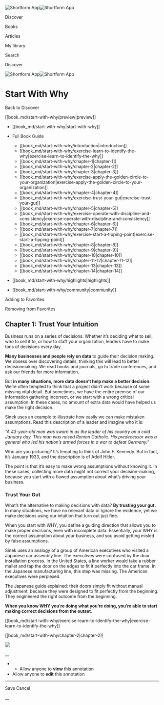 ![Shortform App](/img/logo.36a2399e.svg)![Shortform App](/img/logo-dark.70c1b072.svg)

Discover

Books

Articles

My library

Search

Discover

![Shortform App](/img/logo.36a2399e.svg)![Shortform App](/img/logo-dark.70c1b072.svg)

# Start With Why

Back to Discover

[[book_md/start-with-why/preview|preview]]

  * [[book_md/start-with-why|start-with-why]]
  * Full Book Guide

    * [[book_md/start-with-why/introduction|introduction]]
    * [[book_md/start-with-why/exercise-learn-to-identify-the-why|exercise-learn-to-identify-the-why]]
    * [[book_md/start-with-why/chapter-1|chapter-1]]
    * [[book_md/start-with-why/chapter-2|chapter-2]]
    * [[book_md/start-with-why/chapter-3|chapter-3]]
    * [[book_md/start-with-why/exercise-apply-the-golden-circle-to-your-organization|exercise-apply-the-golden-circle-to-your-organization]]
    * [[book_md/start-with-why/chapter-4|chapter-4]]
    * [[book_md/start-with-why/exercise-trust-your-gut|exercise-trust-your-gut]]
    * [[book_md/start-with-why/chapter-5|chapter-5]]
    * [[book_md/start-with-why/exercise-operate-with-discipline-and-consistency|exercise-operate-with-discipline-and-consistency]]
    * [[book_md/start-with-why/chapter-6|chapter-6]]
    * [[book_md/start-with-why/chapter-7|chapter-7]]
    * [[book_md/start-with-why/exercise-start-a-tipping-point|exercise-start-a-tipping-point]]
    * [[book_md/start-with-why/chapter-8|chapter-8]]
    * [[book_md/start-with-why/chapter-9|chapter-9]]
    * [[book_md/start-with-why/chapter-10|chapter-10]]
    * [[book_md/start-with-why/chapter-11-12|chapter-11-12]]
    * [[book_md/start-with-why/chapter-13|chapter-13]]
    * [[book_md/start-with-why/chapter-14|chapter-14]]
  * [[book_md/start-with-why/highlights|highlights]]
  * [[book_md/start-with-why/community|community]]



Adding to Favorites 

Removing from Favorites 

## Chapter 1: Trust Your Intuition

Business runs on a series of decisions. Whether it’s deciding what to sell, who to sell it to, or how to staff your organization, leaders have to make tons of decisions every day.

**Many businesses and people rely on data** to guide their decision making. We obsess over discovering details, thinking this will lead to better decisionmaking. We read books and journals, go to trade conferences, and ask our friends for more information.

But **in many situations, more data doesn’t help make a better decision**. We’re often tempted to think that a project didn’t work because of some missing vital detail. But sometimes, we have the entire premise of our information gathering incorrect, or we start with a wrong critical assumption. In these cases, no amount of extra data would have helped us make the right decision.

Sinek uses an example to illustrate how easily we can make mistaken assumptions. Read this description of a leader and imagine who it is:

_“A 43-year-old man was sworn in as the leader of his country on a cold January day. This man was raised Roman Catholic. His predecessor was a general who led his nation’s armed forces in a war to defeat Germany.”_

Who are you picturing? It’s tempting to think of John F. Kennedy. But in fact, it’s January 1933, and the description is of Adolf Hitler.

The point is that it’s easy to make wrong assumptions without knowing it. In these cases, collecting more data might not correct your decision-making, because you start with a flawed assumption about what’s driving your business.

### Trust Your Gut

What’s the alternative to making decisions with data? **By trusting your gut.** In many situations, we have no relevant data or ignore the evidence, yet we make decisions using our intuition that turn out just fine.

When you start with WHY, you define a guiding direction that allows you to make proper decisions, even with incomplete data. Essentially, your WHY is the correct assumption about your business, and you avoid getting misled by false assumptions.

Sinek uses an analogy of a group of American executives who visited a Japanese car assembly line. The executives were confused by the door installation process. In the United States, a line worker would take a rubber mallet and tap the door on the edges to fit it perfectly into the car frame. In the Japanese manufacturing line, this step was missing. The American executives were perplexed.

The Japanese guide explained: their doors simply fit without manual adjustment, because they were designed to fit perfectly from the beginning. They engineered the right outcome from the beginning.

**When you know WHY you’re doing what you’re doing, you’re able to start making correct decisions from the outset**.

[[book_md/start-with-why/exercise-learn-to-identify-the-why|exercise-learn-to-identify-the-why]]

[[book_md/start-with-why/chapter-2|chapter-2]]

![](https://bat.bing.com/action/0?ti=56018282&Ver=2&mid=0804ac19-6a54-40cb-970d-2851edc5c289&sid=f30c5e70639211ee87d33f0876d93783&vid=f30c9700639211eeb3a75d830392c94f&vids=0&msclkid=N&pi=0&lg=en-US&sw=800&sh=600&sc=24&nwd=1&tl=Shortform%20%7C%20Book&p=https%3A%2F%2Fwww.shortform.com%2Fapp%2Fbook%2Fstart-with-why%2Fchapter-1&r=&lt=558&evt=pageLoad&sv=1&rn=576485)

__

  *   * Allow anyone to **view** this annotation
  * Allow anyone to **edit** this annotation



* * *

Save Cancel

__



